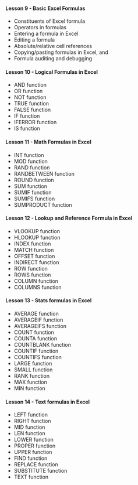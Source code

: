 
#### Lesson 9 - Basic Excel Formulas

  - Constituents of Excel formula
  - Operators in formulas
  - Entering a formula in Excel
  - Editing a formula
  - Absolute/relative cell references
  - Copying/pasting formulas in Excel, and
  - Formula auditing and debugging


#### Lesson 10 - Logical Formulas in Excel

  - AND function
  - OR function
  - NOT function
  - TRUE function
  - FALSE function
  - IF function
  - IFERROR function
  - IS function


#### Lesson 11 - Math Formulas in Excel

  - INT function
  - MOD function
  - RAND function
  - RANDBETWEEN function
  - ROUND function
  - SUM function
  - SUMIF function
  - SUMIFS function
  - SUMPRODUCT function


#### Lesson 12 - Lookup and Reference Formula in Excel

  - VLOOKUP function
  - HLOOKUP function
  - INDEX function
  - MATCH function
  - OFFSET function
  - INDIRECT function
  - ROW function
  - ROWS function
  - COLUMN function
  - COLUMNS function


#### Lesson 13 - Stats formulas in Excel

  - AVERAGE function
  - AVERAGEIF function
  - AVERAGEIFS function
  - COUNT function
  - COUNTA function
  - COUNTBLANK function
  - COUNTIF function
  - COUNTIFS function
  - LARGE function
  - SMALL function
  - RANK function
  - MAX function
  - MIN function


#### Lesson 14 - Text formulas in Excel


   - LEFT function
   - RIGHT function
   - MID function
   - LEN function
   - LOWER function
   - PROPER function
   - UPPER function
   - FIND function
   - REPLACE function
   - SUBSTITUTE function
   - TEXT function
